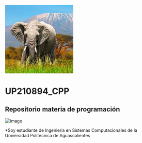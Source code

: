 ![Imagen](https://github.com/UP210894/UP210894_CPP/blob/main/Imagen/descarga.jfif)
# UP210894_CPP
## Repositorio materia de programación 
![image](https://user-images.githubusercontent.com/112642840/189490347-62076da8-71cf-4aef-b1f8-6c5bece17304.png)

*Soy estudiante de Ingenieria en Sistemas Computacionales de la Universidad Politecnica de Aguascalientes 
